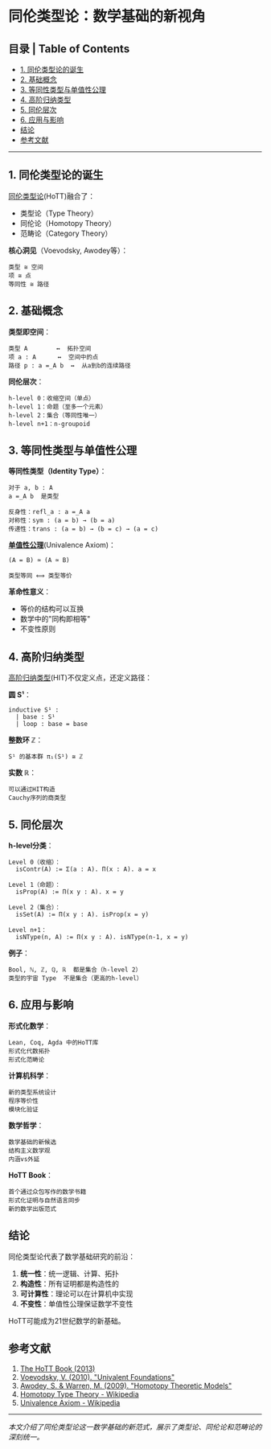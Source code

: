 # 同伦类型论：数学基础的新视角

## 目录 | Table of Contents

- [1. 同伦类型论的诞生](#1-同伦类型论的诞生)
- [2. 基础概念](#2-基础概念)
- [3. 等同性类型与单值性公理](#3-等同性类型与单值性公理)
- [4. 高阶归纳类型](#4-高阶归纳类型)
- [5. 同伦层次](#5-同伦层次)
- [6. 应用与影响](#6-应用与影响)
- [结论](#结论)
- [参考文献](#参考文献)

---

## 1. 同伦类型论的诞生

[同伦类型论](https://en.wikipedia.org/wiki/Homotopy_type_theory)(HoTT)融合了：
- 类型论（Type Theory）
- 同伦论（Homotopy Theory）
- 范畴论（Category Theory）

**核心洞见**（Voevodsky, Awodey等）：
```
类型 ≅ 空间
项 ≅ 点
等同性 ≅ 路径
```

## 2. 基础概念

**类型即空间**：
```
类型 A        ↔  拓扑空间
项 a : A      ↔  空间中的点
路径 p : a =_A b  ↔  从a到b的连续路径
```

**同伦层次**：
```
h-level 0：收缩空间（单点）
h-level 1：命题（至多一个元素）
h-level 2：集合（等同性唯一）
h-level n+1：n-groupoid
```

## 3. 等同性类型与单值性公理

**等同性类型（Identity Type）**：
```
对于 a, b : A
a =_A b  是类型

反身性：refl_a : a =_A a
对称性：sym : (a = b) → (b = a)
传递性：trans : (a = b) → (b = c) → (a = c)
```

**[单值性公理](https://en.wikipedia.org/wiki/Univalence_axiom)**(Univalence Axiom)：
```
(A = B) ≃ (A ≃ B)

类型等同 ⟺ 类型等价
```

**革命性意义**：
- 等价的结构可以互换
- 数学中的"同构即相等"
- 不变性原则

## 4. 高阶归纳类型

[高阶归纳类型](https://en.wikipedia.org/wiki/Higher_inductive_type)(HIT)不仅定义点，还定义路径：

**圆 S¹**：
```
inductive S¹ :
  | base : S¹
  | loop : base = base
```

**整数环 ℤ**：
```
S¹ 的基本群 π₁(S¹) ≅ ℤ
```

**实数 ℝ**：
```
可以通过HIT构造
Cauchy序列的商类型
```

## 5. 同伦层次

**h-level分类**：

```
Level 0（收缩）：
  isContr(A) := Σ(a : A). Π(x : A). a = x

Level 1（命题）：
  isProp(A) := Π(x y : A). x = y

Level 2（集合）：
  isSet(A) := Π(x y : A). isProp(x = y)

Level n+1：
  isNType(n, A) := Π(x y : A). isNType(n-1, x = y)
```

**例子**：
```
Bool, ℕ, ℤ, ℚ, ℝ  都是集合（h-level 2）
类型的宇宙 Type  不是集合（更高的h-level）
```

## 6. 应用与影响

**形式化数学**：
```
Lean, Coq, Agda 中的HoTT库
形式化代数拓扑
形式化范畴论
```

**计算机科学**：
```
新的类型系统设计
程序等价性
模块化验证
```

**数学哲学**：
```
数学基础的新候选
结构主义数学观
内涵vs外延
```

**HoTT Book**：
```
首个通过众包写作的数学书籍
形式化证明与自然语言同步
新的数学出版范式
```

## 结论

同伦类型论代表了数学基础研究的前沿：

1. **统一性**：统一逻辑、计算、拓扑
2. **构造性**：所有证明都是构造性的
3. **可计算性**：理论可以在计算机中实现
4. **不变性**：单值性公理保证数学不变性

HoTT可能成为21世纪数学的新基础。

## 参考文献

1. [The HoTT Book (2013)](https://homotopytypetheory.org/book/)
2. [Voevodsky, V. (2010). "Univalent Foundations"](https://en.wikipedia.org/wiki/Vladimir_Voevodsky)
3. [Awodey, S. & Warren, M. (2009). "Homotopy Theoretic Models"](https://en.wikipedia.org/wiki/Steve_Awodey)
4. [Homotopy Type Theory - Wikipedia](https://en.wikipedia.org/wiki/Homotopy_type_theory)
5. [Univalence Axiom - Wikipedia](https://en.wikipedia.org/wiki/Univalence_axiom)

---

*本文介绍了同伦类型论这一数学基础的新范式，展示了类型论、同伦论和范畴论的深刻统一。*


